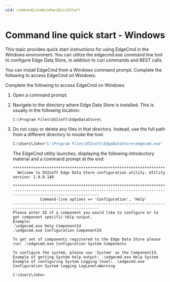 ```yaml
---
uid: commandLineWindowsQuickStart
---
```


# Command line quick start - Windows

This topic provides quick start instructions for using EdgeCmd in the Windows environment. You can utilize the edgecmd.exe command line tool to configure Edge Data Store, in addition to curl commands and REST calls. 

You can install EdgeCmd from a Windows command prompt. Complete the following to access EdgeCmd on Windows:


Complete the following to access EdgeCmd on Windows:

1. Open a command prompt.
2. Navigate to the directory where Edge Data Store is installed. This is usually in the following location:

   ```cmd
   C:\Program Files\OSIsoft\EdgeDataStore\
   ```

3. Do not copy or delete any files in that directory. Instead, use the full path from a different directory to invoke the tool:

   ```cmd
   C:\Users\John>"C:\Program Files\OSIsoft\EdgeDataStore\edgecmd.exe" Help
   ```
   The EdgeCmd utility launches, displaying the following introductory material and a command prompt at the end:
   
   ```
   ************************************************************************************************************************
     Welcome to OSIsoft Edge Data Store configuration utility. Utility version: 1.0.0.148

   ************************************************************************************************************************
   ---------------------------------------------------------------------------------------------------------
               Command-line options => 'Configuration', 'Help'
   ---------------------------------------------------------------------------------------------------------
   Please enter ID of a component you would like to configure or to get component specific help output.
   Example:
   .\edgecmd.exe Help ComponentId
   .\edgecmd.exe Configuration ComponentId

   To get set of components registered to the Edge Data Store please run: .\edgecmd.exe Configuration System Components

   To configure the system, please use 'System' as the ComponentId.
   Example of getting System help output: .\edgecmd.exe Help System
   Example of configuring System Logging level: .\edgecmd.exe Configuration System logging LogLevel=Warning

   C:\Users\John>
   ```

